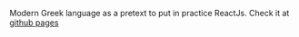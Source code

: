 Modern Greek language as a pretext to put in practice ReactJs. Check it at [github pages](https://jpasao.github.io/GReeactJs/) 
